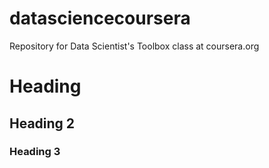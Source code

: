 datasciencecoursera
===================

Repository for Data Scientist's Toolbox class at coursera.org

# Heading
## Heading 2
### Heading 3
